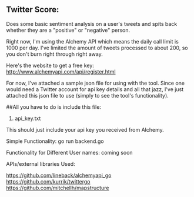 Twitter Score:
-------------

Does some basic sentiment analysis on a user's tweets and spits back whether they are a "positive" or "negative" person. 

Right now, I'm using the Alchemy API which means the daily call limit is 1000 per day. I've limited the amount of tweets processed to about 200, so you don't burn right through right away. 

Here's the website to get a free key:
http://www.alchemyapi.com/api/register.html

For now, I've attached a sample json file for using with the tool. Since one would need a Twitter account for api key details and all that jazz, I've just attached this json file to use (simply to see the tool's functionality). 



##All you have to do is include this file:
1. api_key.txt

This should just include your api key you received from Alchemy. 


Simple Functionality:
go run backend.go

Functionality for Different User names:
coming soon

APIs/external libraries Used:

https://github.com/lineback/alchemyapi_go
https://github.com/kurrik/twittergo
https://github.com/mitchellh/mapstructure
